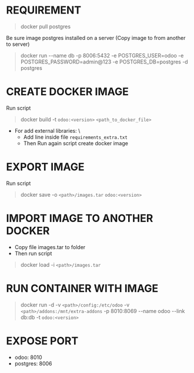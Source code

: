 # REQUIREMENT
> docker pull postgres

Be sure image postgres installed on a server (Copy image to from another to server) 

> docker run --name db -p 8006:5432 -e POSTGRES_USER=odoo -e POSTGRES_PASSWORD=admin@123 -e POSTGRES_DB=postgres -d postgres


# CREATE DOCKER IMAGE
Run script
> docker build -t `odoo:<version>` `<path_to_docker_file>`

- For add external libraries: \
    + Add line inside file `requirements_extra.txt`
    + Then Run again script create docker image

# EXPORT IMAGE
Run script
> docker save -o `<path>/images.tar` `odoo:<version>`

# IMPORT IMAGE TO ANOTHER DOCKER
- Copy file images.tar to folder
- Then run script 
> docker load -i `<path>/images.tar`

# RUN CONTAINER WITH IMAGE

> docker run -d -v `<path>/config:/etc/odoo` -v `<path>/addons:/mnt/extra-addons` -p 8010:8069 --name odoo --link db:db -t `odoo:<version>`

# EXPOSE PORT
- odoo: 8010
- postgres: 8006
